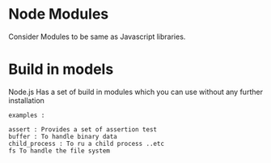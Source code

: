 # Node Modules

Consider Modules to be same as Javascript libraries.

# Build in models

Node.js Has a set of build in modules which you can use without any further installation

```
examples :

assert : Provides a set of assertion test
buffer : To handle binary data
child_process : To ru a child process ..etc
fs To handle the file system

```
